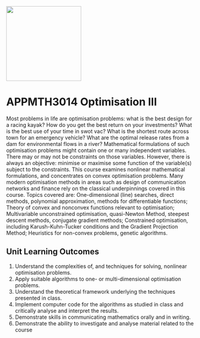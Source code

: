<img src="https://upload.wikimedia.org/wikipedia/en/thumb/c/ca/University-of-Adelaide-Logo.svg/220px-University-of-Adelaide-Logo.svg.png" width="200" />

# APPMTH3014 Optimisation III
Most problems in life are optimisation problems: what is the best design for a racing kayak? How do you get the best return on your investments? What is the best use of your time in swot vac? What is the shortest route across town for an emergency vehicle? What are the optimal release rates from a dam for environmental flows in a river? Mathematical formulations of such optimisation problems might contain one or many independent variables. There may or may not be constraints on those variables. However, there is always an objective: minimise or maximise some function of the variable(s) subject to the constraints. This course examines nonlinear mathematical formulations, and concentrates on convex optimisation problems. Many modern optimisation methods in areas such as design of communication networks and finance rely on the classical underpinnings covered in this course. Topics covered are: One-dimensional (line) searches, direct methods, polynomial approximation, methods for differentiable functions; Theory of convex and nonconvex functions relevant to optimisation; Multivariable unconstrained optimisation, quasi-Newton Method, steepest descent methods, conjugate gradient methods; Constrained optimisation, including Karush-Kuhn-Tucker conditions and the Gradient Projection Method; Heuristics for non-convex problems, genetic algorithms.


## Unit Learning Outcomes
1. Understand the complexities of, and techniques for solving, nonlinear optimisation problems.
2. Apply suitable algorithms to one- or multi-dimensional optimisation problems.
3. Understand the theoretical framework underlying the techniques presented in class.
4. Implement computer code for the algorithms as studied in class and critically analyse and interpret the results.
5. Demonstrate skills in communicating mathematics orally and in writing.
6. Demonstrate the ability to investigate and analyse material related to the course